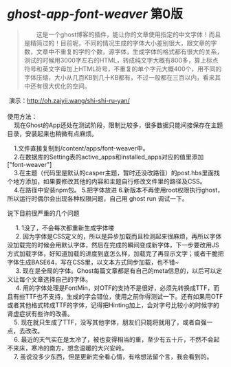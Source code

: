 # *ghost-app-font-weaver* 第0版

> &#8195;&#8195;这是一个ghost博客的插件，能让你的文章使用指定的中文字体！而且是精简过的！目前呢，不同的情况生成的字体大小差别很大，跟文章的字数，文章中不重复的字的个数，源字体，生成字体的格式都有很大的关系，测试的时候用3000字左右的HTML，转成纯文字大概有800多，算上标点符号和英文字母加上HTML符号，不重复的单个字元大概400个，用不同的字体压缩，大小从几百KB到几十KB都有，不过一般都在三百以内，看来其中还有很大优化的空间。    
        
  演示：http://oh.zaiyii.wang/shi-shi-ru-yan/          
       
使用方法：     
     现在Ghost的App还处在测试阶段，限制比较多，很多数据只能间接保存在主题目录，安装起来也稍微有点麻烦。    
     
     1.文件直接复制到/content/apps/font-weaver中。        
     2.在数据库的Setting表的active_apps和installed_apps对应的值里添加 ["font-weaver"]            
     3.在主题（代码里是默认的casper主题，暂时还没改路径）的post.hbs里面找个地方添加<style>{{fontweaver}}</style>，如果要修改其他的内容和主题自行修改文件里的路径及CSS。              
     4.在路径中安装npm包。 
     5.把字体放进
     6.新版本不再使用root权限执行ghost，所以运行时偶尔会出现各种权限问题，自己用 ghost run 调试一下。

说下目前很严重的几个问题  

      1. 1没了，不会每次都重新生成字体喽    
      2. 因为字体是CSS定义的，所以是异步加载而且检测起来很麻烦，再所以字体没加载完的时候会用默认字体，然后在完成的瞬间变成新字体，下一步要改用JS方式加载字体，好知道加载的进度到底怎么样，加载完了再显示文字；或者干脆把字体生成BASE64，写在CSS里，以文本方式同步加载，也不错~    
      3. 现在是全局的字体。Ghost每篇文章都是有自己的meta信息的，以后可以定义让每个文章选择自己的字体。     
      4. 用的字体处理是FontMin，对OTF的支持不是很好，必须先转换成TTF，而且有些TTF也不支持，生成的字会错位，使用之前你得测试一下。还有如果用OTF或者其他格式转成TTF的字体，记得把Hinting加上，会对字号比较小的时候字的肾虚症状有些许的改善。    
      5. 现在就只生成了TTF，没写其他字体，朋友们只能将就用了，或者自强一点，去改改。       
      6. 最近的天气实在是太冷了，被也变得相当的重，至少有五十斤，不然不会起不来床，寒冷的南方，想念温暖的大兴安岭。    
      7. 虽说没多少东西，但是更新完全看心情，有啥想法留个言，我会看到的。
